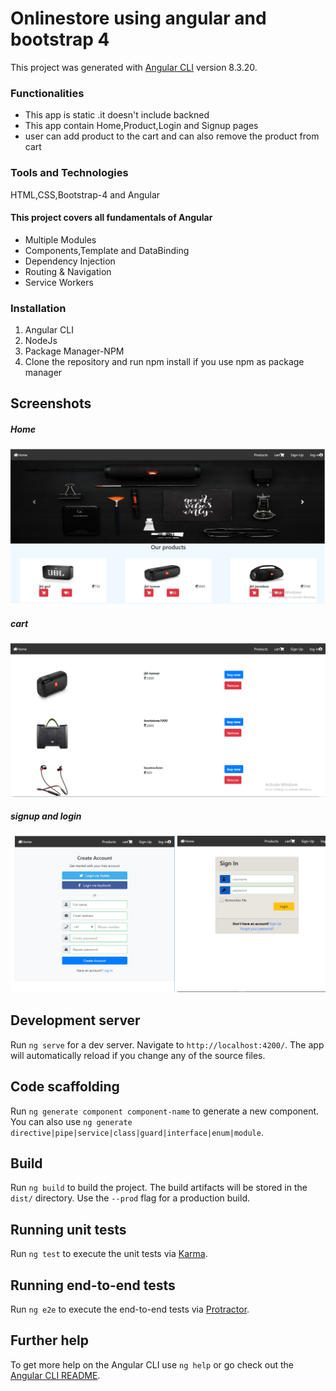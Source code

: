 # Onlinestore using angular and bootstrap 4

This project was generated with [Angular CLI](https://github.com/angular/angular-cli) version 8.3.20.

### Functionalities
 * This app is static .it doesn't include backned
 * This app contain Home,Product,Login and Signup pages
 * user can add product to the cart and can also remove the product from cart
 

### Tools and Technologies
 HTML,CSS,Bootstrap-4 and Angular

#### This project covers all fundamentals of Angular
 * Multiple Modules
 * Components,Template and DataBinding
 * Dependency Injection
 * Routing & Navigation
 * Service Workers
 ### Installation
 1. Angular CLI
 2. NodeJs
 3. Package Manager-NPM
 4. Clone the repository and run npm install if you use npm as package manager
 ## Screenshots
 ##### Home
 ![home](https://raw.githubusercontent.com/shivamkumardubey/online-store/master/img/Untitled1.png)
 ##### cart
 ![alt text](https://raw.githubusercontent.com/shivamkumardubey/online-store/master/img/Untitled2.png)
 ##### signup and login
  ![alt text](https://raw.githubusercontent.com/shivamkumardubey/online-store/master/img/Untitled3.png)
## Development server

Run `ng serve` for a dev server. Navigate to `http://localhost:4200/`. The app will automatically reload if you change any of the source files.

## Code scaffolding

Run `ng generate component component-name` to generate a new component. You can also use `ng generate directive|pipe|service|class|guard|interface|enum|module`.

## Build

Run `ng build` to build the project. The build artifacts will be stored in the `dist/` directory. Use the `--prod` flag for a production build.

## Running unit tests

Run `ng test` to execute the unit tests via [Karma](https://karma-runner.github.io).

## Running end-to-end tests

Run `ng e2e` to execute the end-to-end tests via [Protractor](http://www.protractortest.org/).

## Further help

To get more help on the Angular CLI use `ng help` or go check out the [Angular CLI README](https://github.com/angular/angular-cli/blob/master/README.md).
